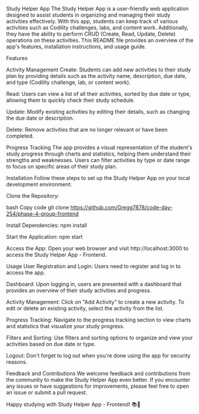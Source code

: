 Study Helper App The Study Helper App is a user-friendly web application designed to assist students in organizing and managing their study activities effectively. With this app, students can keep track of various activities such as Codility challenges, labs, and content work. Additionally, they have the ability to perform CRUD (Create, Read, Update, Delete) operations on these activities. This README file provides an overview of the app's features, installation instructions, and usage guide.

Features

Activity Management 
Create: Students can add new activities to their study plan by providing details such as the activity name, description, due date, and type (Codility challenge, lab, or content work).

Read: Users can view a list of all their activities, sorted by due date or type, allowing them to quickly check their study schedule.

Update: Modify existing activities by editing their details, such as changing the due date or description.

Delete: Remove activities that are no longer relevant or have been completed.

Progress Tracking The app provides a visual representation of the student's study progress through charts and statistics, helping them understand their strengths and weaknesses.
Users can filter activities by type or date range to focus on specific areas of their study plan.

Installation Follow these steps to set up the Study Helper App on your local development environment:

Clone the Repository:

bash Copy code git clone https://github.com/Gregg7878/code-day-254/phase-4-group-frontend

Install Dependencies: npm install

Start the Application: npm start

Access the App:
Open your web browser and visit http://localhost:3000 to access the Study Helper App - Frontend.

Usage
User Registration and Login:
Users need to register and log in to access the app.

Dashboard:
Upon logging in, users are presented with a dashboard that provides an overview of their study activities and progress.

Activity Management:
Click on "Add Activity" to create a new activity.
To edit or delete an existing activity, select the activity from the list.

Progress Tracking:
Navigate to the progress tracking section to view charts and statistics that visualize your study progress.

Filters and Sorting:
Use filters and sorting options to organize and view your activities based on due date or type.

Logout:
Don't forget to log out when you're done using the app for security reasons.

Feedback and Contributions
We welcome feedback and contributions from the community to make the Study Helper App even better. If you encounter any issues or have suggestions for improvements, please feel free to open an issue or submit a pull request.

Happy studying with Study Helper App - Frontend! 📚🚀

